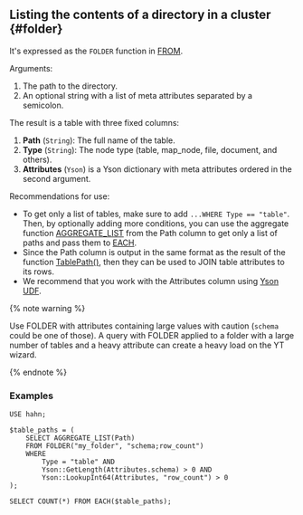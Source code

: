 ## Listing the contents of a directory in a cluster {#folder}

It's expressed as the `FOLDER` function in [FROM](../../select/from.md).

Arguments:

1. The path to the directory.
2. An optional string with a list of meta attributes separated by a semicolon.

The result is a table with three fixed columns:

1. **Path** (`String`): The full name of the table.
2. **Type** (`String`): The node type (table, map_node, file, document, and others).
3. **Attributes** (`Yson`) is a Yson dictionary with meta attributes ordered in the second argument.

Recommendations for use:

* To get only a list of tables, make sure to add `...WHERE Type == "table"`. Then, by optionally adding more conditions, you can use the aggregate function [AGGREGATE_LIST](../../../builtins/aggregation.md#aggregate-list) from the Path column to get only a list of paths and pass them to [EACH](#each).
* Since the Path column is output in the same format as the result of the function [TablePath()](../../../builtins/basic.md#tablepath), then they can be used to JOIN table attributes to its rows.
* We recommend that you work with the Attributes column using [Yson UDF](../../../udf/list/yson.md).

{% note warning %}

Use FOLDER with attributes containing large values with caution (`schema` could be one of those). A query with FOLDER applied to a folder with a large number of tables and a heavy attribute can create a heavy load on the YT wizard.

{% endnote %}

### Examples

```yql
USE hahn;

$table_paths = (
    SELECT AGGREGATE_LIST(Path)
    FROM FOLDER("my_folder", "schema;row_count")
    WHERE
        Type = "table" AND
        Yson::GetLength(Attributes.schema) > 0 AND
        Yson::LookupInt64(Attributes, "row_count") > 0
);

SELECT COUNT(*) FROM EACH($table_paths);
```

